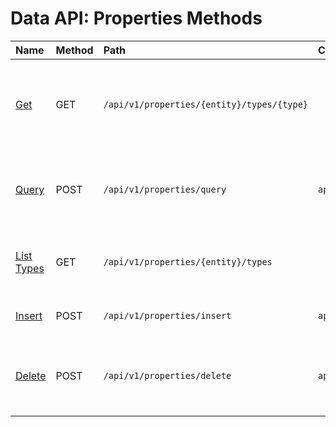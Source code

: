 # Data API: Properties Methods

| **Name** | **Method** | **Path** | **Content-Type** | **Description** |
|:---|:---|:---|:---|:---|
| [Get](get.md) | GET | `/api/v1/properties/{entity}/types/{type}` |  | Retrieve property records for the specified entity and type. |
| [Query](query.md) | POST | `/api/v1/properties/query` | `application/json` | Retrieve property records matching specified filters. |
| [List Types](list-types.md) | GET | `/api/v1/properties/{entity}/types` |  | Retrieve an array of property types for the entity.  |
| [Insert](insert.md) | POST | `/api/v1/properties/insert` | `application/json` | Insert an array of properties. |
| [Delete](delete.md) | POST | `/api/v1/properties/delete` | `application/json` | Delete property records that match specified filters. |
